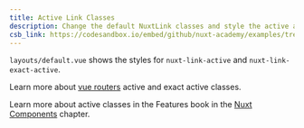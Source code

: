 ```yaml
---
title: Active Link Classes
description: Change the default NuxtLink classes and style the active and exact active classes as well as disable prefetch for a specific link
csb_link: https://codesandbox.io/embed/github/nuxt-academy/examples/tree/master/routing/active-link-classes?fontsize=14&hidenavigation=1&module=%2Flayouts%2Fdefault.vue&theme=dark&view=editor
---
```


<example-intro></example-intro>

`layouts/default.vue` shows the styles for `nuxt-link-active` and `nuxt-link-exact-active`.

<alert type="next">

Learn more about [vue routers](https://router.vuejs.org/api/#exact-active-class) active and exact active classes.

</alert>

<alert type="next">

Learn more about active classes in the Features book in the [Nuxt Components](/docs/2.x/features/nuxt-components#link-classes) chapter.

</alert>

<code-sandbox :src="csb_link"></code-sandbox>
